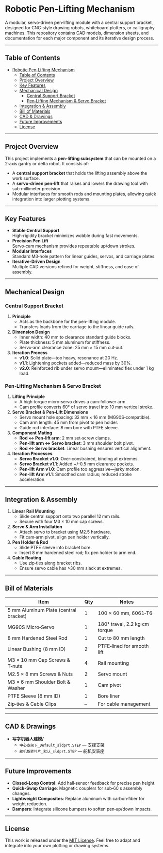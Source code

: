 # Robotic Pen‑Lifting Mechanism

A modular, servo‑driven pen‑lifting module with a central support bracket, designed for CNC‑style drawing robots, whiteboard plotters, or calligraphy machines. This repository contains CAD models, dimension sheets, and documentation for each major component and its iterative design process.

---

## Table of Contents

- [Robotic Pen‑Lifting Mechanism](#robotic-penlifting-mechanism)
  - [Table of Contents](#table-of-contents)
  - [Project Overview](#project-overview)
  - [Key Features](#key-features)
  - [Mechanical Design](#mechanical-design)
    - [Central Support Bracket](#central-support-bracket)
    - [Pen‑Lifting Mechanism \& Servo Bracket](#penlifting-mechanism--servo-bracket)
  - [Integration \& Assembly](#integration--assembly)
  - [Bill of Materials](#bill-of-materials)
  - [CAD \& Drawings](#cad--drawings)
  - [Future Improvements](#future-improvements)
  - [License](#license)

---

## Project Overview

This project implements a **pen‑lifting subsystem** that can be mounted on a 2‑axis gantry or delta robot. It consists of:

- A **central support bracket** that holds the lifting assembly above the work surface.
- A **servo‑driven pen‑lift** that raises and lowers the drawing tool with sub‑millimeter precision.
- Modular interfaces for smooth rods and mounting plates, allowing quick integration into larger plotting systems.

---

## Key Features

- **Stable Central Support**  
  High‑rigidity bracket minimizes wobble during fast movements.  
- **Precision Pen Lift**  
  Servo‑cam mechanism provides repeatable up/down strokes.  
- **Modular Interfaces**  
  Standard M3‑hole pattern for linear guides, servos, and carriage plates.  
- **Iterative‑Driven Design**  
  Multiple CAD versions refined for weight, stiffness, and ease of assembly.

---

## Mechanical Design

### Central Support Bracket

1. **Principle**  
   - Acts as the backbone for the pen‑lifting module.  
   - Transfers loads from the carriage to the linear guide rails.  
2. **Dimension Design**  
   - Inner width: 40 mm to clearance standard guide blocks.  
   - Plate thickness: 5 mm aluminum for stiffness.  
   - Servo‑arm clearance zone: 25 mm × 15 mm cut‑out.  
3. **Iteration Process**  
   - **v1.0**: Solid plate—too heavy, resonance at 20 Hz.  
   - **v1.1**: Lightening pockets added—reduced mass by 30%.  
   - **v2.0**: Reinforced rib under servo mount—eliminated flex under 1 kg load.

### Pen‑Lifting Mechanism & Servo Bracket

1. **Lifting Principle**  
   - A high‑torque micro‑servo drives a cam‑follower arm.  
   - Cam profile converts 60° of servo travel into 10 mm vertical stroke.  
2. **Servo Bracket & Pen‑Lift Dimensions**  
   - Servo mount hole spacing: 32 mm × 16 mm (MG90S‑compatible).  
   - Cam arm length: 45 mm from pivot to pen holder.  
   - Guide rod interface: 8 mm bore with PTFE sleeve.  
3. **Component Mating**  
   - **Rod ↔ Pen‑lift arm**: 2 mm set‑screw clamps.  
   - **Pen‑lift arm ↔ Servo bracket**: 3 mm shoulder bolt pivot.  
   - **Rod ↔ Servo bracket**: Linear bushing ensures vertical alignment.  
4. **Iteration Processes**  
   - **Servo Bracket v1.0**: Over‑constrained, binding at extremes.  
   - **Servo Bracket v1.1**: Added +/-0.5 mm clearance pockets.  
   - **Pen‑lift Arm v1.0**: Cam profile too aggressive—jerky motion.  
   - **Pen‑lift Arm v1.1**: Smoothed cam radius; reduced stroke acceleration.

---

## Integration & Assembly

1. **Linear Rail Mounting**  
   - Slide central support onto two parallel 12 mm rails.  
   - Secure with four M3 × 10 mm cap screws.  
2. **Servo & Arm Installation**  
   - Attach servo to bracket using M2.5 hardware.  
   - Fit cam‑arm pivot, align pen holder vertically.  
3. **Pen Holder & Rod**  
   - Slide PTFE sleeve into bracket bore.  
   - Insert 8 mm hardened steel rod; fix pen holder to arm end.  
4. **Cable Routing**  
   - Use zip‑ties along bracket ribs.  
   - Ensure servo cable has >30 mm slack at extremes.

---

## Bill of Materials

| Item                              | Qty  | Notes                              |
|-----------------------------------|------|------------------------------------|
| 5 mm Aluminum Plate (central bracket) | 1    | 100 × 60 mm, 6061‑T6               |
| MG90S Micro‑Servo                  | 1    | 180° travel, 2.2 kg·cm torque       |
| 8 mm Hardened Steel Rod            | 1    | Cut to 80 mm length                |
| Linear Bushing (8 mm ID)           | 2    | PTFE‑lined for smooth lift         |
| M3 × 10 mm Cap Screws & T‑nuts      | 4    | Rail mounting                     |
| M2.5 × 8 mm Screws & Nuts           | 2    | Servo mount                       |
| M3 × 6 mm Shoulder Bolt & Washer    | 1    | Cam pivot                         |
| PTFE Sleeve (8 mm ID)               | 1    | Bore liner                        |
| Zip‑ties & Cable Clips              | –    | For cable management              |

---

## CAD & Drawings

- **写字机器人建模/**
  - `中心支架下_Default_sldprt.STEP` — 支撑支架
  - `舵机旋转叶片_默认_sldprt.STEP` — 舵机安装座

---

## Future Improvements

- **Closed‑Loop Control**: Add hall‑sensor feedback for precise pen height.  
- **Quick‑Swap Carriage**: Magnetic couplers for sub‑60 s assembly changes.  
- **Lightweight Composites**: Replace aluminum with carbon‑fiber for weight reduction.  
- **Dampers**: Integrate silicone bumpers to soften pen‑up/down impacts.

---

## License

This work is released under the [MIT License](LICENSE). Feel free to adapt and integrate into your own plotting or drawing systems.

